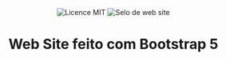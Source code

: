 <div align="center">
<img src="https://img.shields.io/github/license/andrescristian/Academia-Tatuape.svg" alt="Licence MIT"/>
<img src="https://img.shields.io/website-up-down-green-red/http/monip.org.svg" alt="Selo de web site"/>

</div>
<h1 align="center">Web Site feito com Bootstrap 5</h1>
